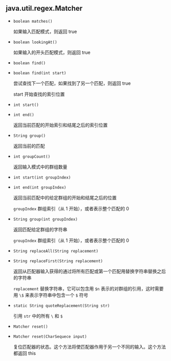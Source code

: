 ## java.util.regex.Matcher

* `boolean matches()`

  如果输入匹配模式，则返回 true

* `boolean lookingAt()`

  如果输入的开头匹配模式，则返回 true

* `boolean find()`

* `boolean find(int start)`

  尝试查找下一个匹配，如果找到了另一个匹配，则返回 true

  start		开始查找的索引位置

* `int start()`

* `int end()`

  返回当前匹配的开始索引和结尾之后的索引位置

* `String group()`

  返回当前的匹配

* `int groupCount()`

  返回输入模式中的群组数量

* `int start(int groupIndex)`

* `int end(int groupIndex)`

  返回当前匹配中的给定群组的开始和结尾之后的位置

  `groupIndex`       群组索引（从 1 开始），或者表示整个匹配的 0

* `String group(int groupIndex)`

  返回匹配给定群组的字符串

  `groupIndex`          群组索引（从 1 开始），或者表示整个匹配的 0

* `String replaceAll(String replacement)`

* `String replaceFirst(String replacement)`

  返回从匹配器输入获得的通过将所有匹配或第一个匹配用替换字符串替换之后的字符串

  `replacement`       替换字符串，它可以包含用 `$n` 表示的对群组的引用，这时需要用 `\$` 来表示字符串中包含一个 `$` 符号

* `static String quoteReplacement(String str)`

  引用 `str` 中的所有 `\` 和 `$`

* `Matcher reset()`

* `Matcher reset(CharSequece input)`

  复位匹配器的状态。这个方法将使匹配器作用于另一个不同的输入。这个方法都返回 this

  